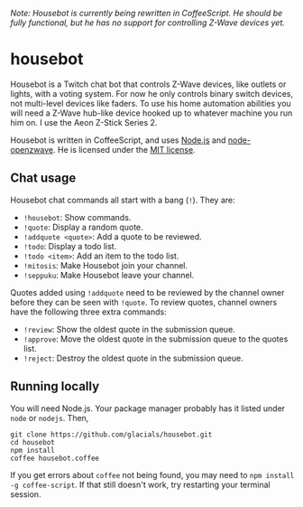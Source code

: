 *Note: Housebot is currently being rewritten in CoffeeScript. He should be fully functional, but he has no support for
controlling Z-Wave devices yet.*

# housebot

Housebot is a Twitch chat bot that controls Z-Wave devices, like outlets or lights, with a voting system. For now he
only controls binary switch devices, not multi-level devices like faders. To use his home automation abilities you will
need a Z-Wave hub-like device hooked up to whatever machine you run him on. I use the Aeon Z-Stick Series 2.

Housebot is written in CoffeeScript, and uses [Node.js][1] and [node-openzwave][2]. He is licensed under the
[MIT license][3].

## Chat usage

Housebot chat commands all start with a bang (`!`). They are:

* `!housebot`: Show commands.
* `!quote`: Display a random quote.
* `!addquote <quote>`: Add a quote to be reviewed.
* `!todo`: Display a todo list.
* `!todo <item>`: Add an item to the todo list.
* `!mitosis`: Make Housebot join your channel.
* `!seppuku`: Make Housebot leave your channel.

Quotes added using `!addquote` need to be reviewed by the channel owner before they can be seen with `!quote`. To
review quotes, channel owners have the following three extra commands:

* `!review`: Show the oldest quote in the submission queue.
* `!approve`: Move the oldest quote in the submission queue to the quotes list.
* `!reject`: Destroy the oldest quote in the submission queue.

## Running locally

You will need Node.js. Your package manager probably has it listed under `node` or `nodejs`. Then,

    git clone https://github.com/glacials/housebot.git
    cd housebot
    npm install
    coffee housebot.coffee

If you get errors about `coffee` not being found, you may need to `npm install -g coffee-script`. If that still doesn't
work, try restarting your terminal session.

[1]: http://nodejs.org/
[2]: https://github.com/jperkin/node-openzwave
[3]: http://opensource.org/licenses/MIT
